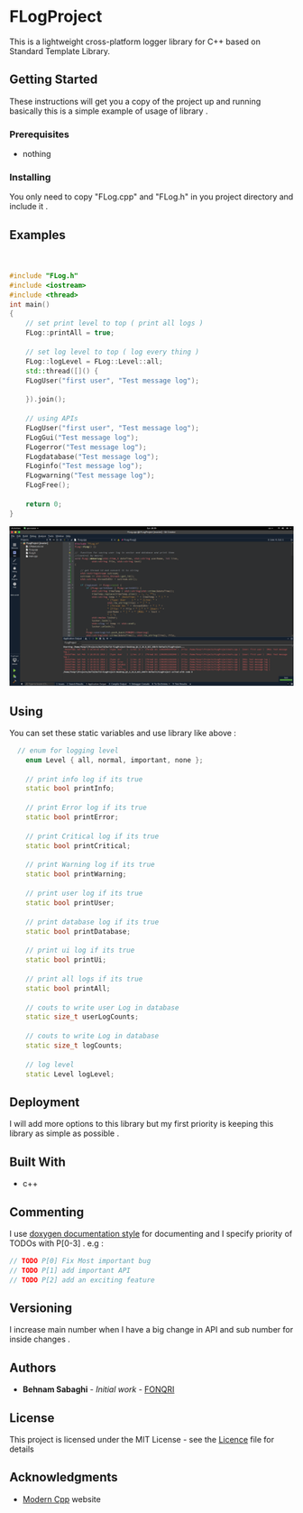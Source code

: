 # FLogProject
This is a lightweight cross-platform logger library for C++ based on Standard Template Library.

## Getting Started

These instructions will get you a copy of the project up and running basically this is a simple example of usage of library .

### Prerequisites

* nothing

### Installing

You only need to copy "FLog.cpp" and "FLog.h" in you project directory and include it .

## Examples 
```c++


#include "FLog.h"
#include <iostream>
#include <thread>
int main()
{
	// set print level to top ( print all logs )
	FLog::printAll = true;

	// set log level to top ( log every thing )
	FLog::logLevel = FLog::Level::all;
	std::thread([]() {
	FLogUser("first user", "Test message log");

	}).join();

	// using APIs
	FLogUser("first user", "Test message log");
	FLogGui("Test message log");
	FLogerror("Test message log");
	FLogdatabase("Test message log");
	FLoginfo("Test message log");
	FLogwarning("Test message log");
	FLogFree();

	return 0;
}


```

![Screenshot](https://github.com/FONQRI/FLogProject/blob/master/img/Usage.png "Screenshot of usage log")


## Using
You can set these static variables and use library like above :
>
```c++
  // enum for logging level
	enum Level { all, normal, important, none };

	// print info log if its true
	static bool printInfo;

	// print Error log if its true
	static bool printError;

	// print Critical log if its true
	static bool printCritical;

	// print Warning log if its true
	static bool printWarning;

	// print user log if its true
	static bool printUser;

	// print database log if its true
	static bool printDatabase;

	// print ui log if its true
	static bool printUi;

	// print all logs if its true
	static bool printAll;

	// couts to write user Log in database
	static size_t userLogCounts;

	// couts to write Log in database
	static size_t logCounts;

	// log level
	static Level logLevel;
```
## Deployment

I will add more options to this library but my first priority is keeping this library as simple as possible .

## Built With

* c++

## Commenting

I use [doxygen documentation style](http://doxygen.nl/manual.html) for documenting and I specify priority of TODOs with P[0-3] . e.g :

```c++
// TODO P[0] Fix Most important bug 
// TODO P[1] add important API
// TODO P[2] add an exciting feature 
```

## Versioning

I increase main number when I have a big change in API and sub number for inside changes . 

## Authors

* **Behnam Sabaghi** - *Initial work* - [FONQRI](https://github.com/FONQRI)


## License

This project is licensed under the MIT License - see the [Licence](LICENSE) file for details

## Acknowledgments

* [Modern Cpp](http://moderncpp.ir/) website 

